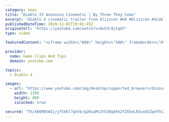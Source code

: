 ```yaml
---
category: news
title: "Diablo IV Announce Cinematic | By Three They Come"
excerpt: "diablo 4 cinematic trailer from blizzcon #d4 #blizzcon #diablo."
publishedDateTime: 2019-11-01T19:01:45Z
originalUrl: "https://youtube.com/watch?v=0vE3rAjtqUY"
type: video

featuredContent: "<iframe width=\"800\" height=\"500\" frameborder=\"0\" src=\"https://www.youtube.com/embed/0vE3rAjtqUY\" allow=\"accelerometer; autoplay; encrypted-media; gyroscope; picture-in-picture\" allowfullscreen></iframe>"

provider:
  name: Game Clips And Tips
  domain: youtube.com

topics:
  - Diablo 4

images:
  - url: "https://www.youtube.com/img/desktop/supported_browsers/dinosaur.png"
    width: 1200
    height: 800
    isCached: true

secured: "Th/X66M8tW2j/yf5kKl7qktb/g2KuaMs2th20g4hk2YZX5eL03voGSZq4fhtZh9/Hy7WJeJvxEUvhc/QWjWXs+VwQpM3gOkTaOmyNbXCVEHCNioSD9cFI55IkI9riGkfrFyNX5NScw+dF+r1QHTChjfsxo02Sw5PcjgCSIXen73Nkc2FAKy0JiIlCclxtchb2t0ksi3tvX8KxUyAfW0CxlZHZh63Lj91HS96sPzNK4AbjfqLq5HhApbDYdKPO/6tNx9LAY6BDku+XRFfD5w5ZUOrEOFWZD/4v7mqLRHaAiUHkA+RUWD9dycgAAh2D+pj6aBunc8E7cgx2BEd7jQCu7X1xZfy1SPTt1yPaOtOJ45HFpR+zyBLFxOzuTABFt4FfRlo/p1GBxKT2HdBSrujpQ==;aCyKUzpzVU4OlzXd4cXUQA=="
---
```



